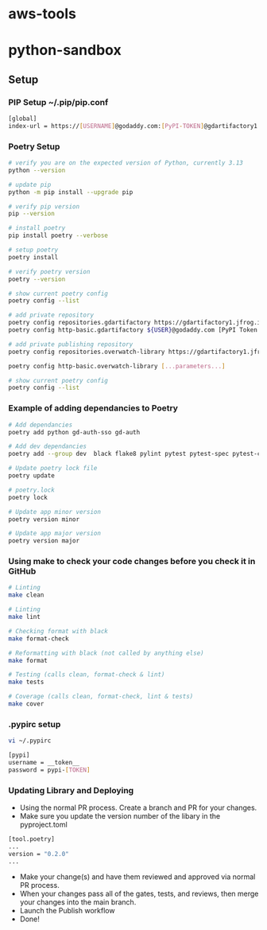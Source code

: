 # aws-tools






# python-sandbox


## Setup

### PIP Setup ~/.pip/pip.conf
```bash
[global]
index-url = https://[USERNAME]@godaddy.com:[PyPI-TOKEN]@gdartifactory1.jfrog.io/artifactory/api/pypi/python-virt/simple
```

### Poetry Setup
```bash
# verify you are on the expected version of Python, currently 3.13
python --version

# update pip
python -m pip install --upgrade pip

# verify pip version
pip --version

# install poetry
pip install poetry --verbose

# setup poetry
poetry install

# verify poetry version
poetry --version

# show current poetry config
poetry config --list

# add private repository
poetry config repositories.gdartifactory https://gdartifactory1.jfrog.io/artifactory/api/pypi/python-virt/simple
poetry config http-basic.gdartifactory ${USER}@godaddy.com [PyPI Token secret from Artifactory]

# add private publishing repository
poetry config repositories.overwatch-library https://gdartifactory1.jfrog.io/artifactory/api/pypi/pypi-overwatch-plc-library-local

poetry config http-basic.overwatch-library [...parameters...]

# show current poetry config
poetry config --list
```

### Example of adding dependancies to Poetry
```bash
# Add dependancies
poetry add python gd-auth-sso gd-auth

# Add dev dependancies
poetry add --group dev  black flake8 pylint pytest pytest-spec pytest-cov

# Update poetry lock file
poetry update

# poetry.lock
poetry lock

# Update app minor version
poetry version minor

# Update app major version
poetry version major
```

### Using make to check your code changes before you check it in GitHub
```bash
# Linting
make clean

# Linting
make lint

# Checking format with black
make format-check

# Reformatting with black (not called by anything else)
make format

# Testing (calls clean, format-check & lint)
make tests

# Coverage (calls clean, format-check, lint & tests)
make cover
```

### .pypirc setup
```bash
vi ~/.pypirc

[pypi]
username = __token__
password = pypi-[TOKEN]

```

### Updating Library and Deploying
- Using the normal PR process.  Create a branch and PR for your changes.
- Make sure you update the version number of the libary in the pyproject.toml
```bash
[tool.poetry]
...
version = "0.2.0"
...
```
- Make your change(s) and have them reviewed and approved via normal PR process.
- When your changes pass all of the gates, tests, and reviews, then merge your changes into the main branch.
- Launch the Publish workflow
- Done!
